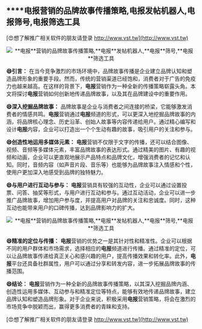 ## ****电报**营销的品牌故事传播策略,**电报**发帖机器人,**电报**筛号,**电报**筛选工具**

[😍想了解推广相关软件的朋友请登录 http://www.vst.tw](http://www.vst.tw)

 <center><img src="https://vst.tw/MP4/tuiguang/png/2.png" alt="**电报**营销的品牌故事传播策略,**电报**发帖机器人,**电报**筛号,**电报**筛选工具"></center>

**😄引言：**
在当今竞争激烈的市场环境中，品牌故事传播是企业建立品牌认知和塑造品牌形象的重要手段。然而，传统的营销渠道已经饱和，消费者对于广告的免疫力也越来越高。在这样的背景下，**电报**营销作为一种全新的传播策略崭露头角。本文将探讨**电报**营销如何创新地传递品牌故事，以及其在品牌建设中的重要作用。

**😄深入挖掘品牌故事：**
品牌故事是企业与消费者之间连接的桥梁，它能够激发消费者的情感共鸣。**电报**营销通过**电报**频道的形式，可以更深入地挖掘品牌故事的内涵，将品牌核心理念、历史沿革、创始人故事等内容传递给用户。通过精心编写和设计**电报**内容，企业可以打造出一个个生动有趣的故事，吸引用户的关注和参与。

**😄创造性地运用多媒体元素：**
**电报**营销不仅限于文字的传播，还可以结合图像、视频、音频等多媒体元素，丰富品牌故事的表达形式。通过精美的图片、有趣的视频和动画，企业可以更直观地展示产品特点和品牌文化，增强消费者的记忆和认知。同时，音频内容（如声音片段、音乐等）也能够为品牌故事注入情感和个性，使用户更加深入地感受到品牌的独特魅力。

**😄与用户进行互动与参与：**
**电报**营销具有较强的互动性，企业可以通过设置投票、问答、抽奖等形式，与用户进行互动和参与。通过互动活动，企业可以进一步推广品牌故事，增加用户参与度，并提高用户对品牌的关注和忠诚度。同时，这种互动也能带来用户的口碑传播，达到品牌影响力的扩大。

 <center><img src="https://vst.tw/MP4/tuiguang/png/7.png" alt="**电报**营销的品牌故事传播策略,**电报**发帖机器人,**电报**筛号,**电报**筛选工具"></center>

**😄精准的定位与传播：**
**电报**营销的优势之一是其针对性和精准性。企业可以根据不同的用户群体和市场需求，选择相应的**电报**频道进行传播。通过精准的定位，可以让品牌故事传递给真正关心和感兴趣的用户，提高传播效果和转化率。此外，**电报**平台还具备社群属性，用户可以通过分享和转发内容，进一步拓展品牌故事的传播范围。

**😄结论：**
**电报**营销作为一种全新的品牌故事传播策略，以其深入挖掘品牌内涵、创造性运用多媒体、互动参与和精准定位等特点，能够有效地传递品牌故事，建立品牌认知和塑造品牌形象。对于企业来说，积极采用**电报**营销策略，将会在激烈的市场竞争中脱颖而出，赢得更多消费者的青睐和支持。

[😍想了解推广相关软件的朋友请登录 http://www.vst.tw](http://www.vst.tw)



